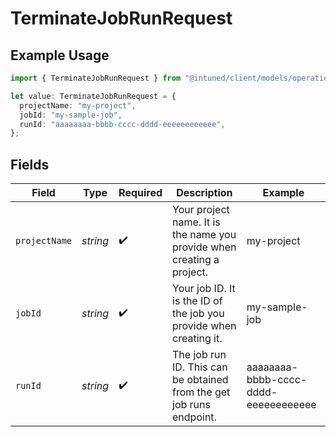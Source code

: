 # TerminateJobRunRequest

## Example Usage

```typescript
import { TerminateJobRunRequest } from "@intuned/client/models/operations";

let value: TerminateJobRunRequest = {
  projectName: "my-project",
  jobId: "my-sample-job",
  runId: "aaaaaaaa-bbbb-cccc-dddd-eeeeeeeeeeee",
};
```

## Fields

| Field                                                                  | Type                                                                   | Required                                                               | Description                                                            | Example                                                                |
| ---------------------------------------------------------------------- | ---------------------------------------------------------------------- | ---------------------------------------------------------------------- | ---------------------------------------------------------------------- | ---------------------------------------------------------------------- |
| `projectName`                                                          | *string*                                                               | :heavy_check_mark:                                                     | Your project name. It is the name you provide when creating a project. | my-project                                                             |
| `jobId`                                                                | *string*                                                               | :heavy_check_mark:                                                     | Your job ID. It is the ID of the job you provide when creating it.     | my-sample-job                                                          |
| `runId`                                                                | *string*                                                               | :heavy_check_mark:                                                     | The job run ID. This can be obtained from the get job runs endpoint.   | aaaaaaaa-bbbb-cccc-dddd-eeeeeeeeeeee                                   |